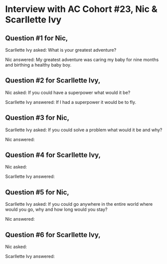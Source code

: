 # Interview with AC Cohort #23, Nic & Scarllette Ivy

## Question #1 for Nic,

Scarllette Ivy asked: What is your greatest adventure?

<p>Nic answered: My greatest adventure was caring my baby for nine months and birthing a healthy baby boy.</p>

## Question #2 for Scarllette Ivy,

<p>Nic asked: If you could have a superpower what would it be?</p>

<p>Scarllette Ivy answered: If I had a superpower it would be to fly.</p>

## Question #3 for Nic,

<p>Scarllette Ivy asked: If you could solve a problem what would it be and why?</p>

<p>Nic answered:</p>

## Question #4 for Scarllette Ivy,

<p>Nic asked:</p>

<p>Scarllette Ivy answered:</p>

## Question #5 for Nic,

<p>Scarllette Ivy asked: If you could go anywhere in the entire world where would you go, why and how long would you stay?</p>

<p>Nic answered:</p>

## Question #6 for Scarllette Ivy,

<p>Nic asked:</p>

<p>Scarllette Ivy answered:</p>

